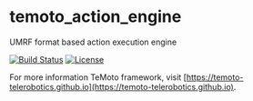 # temoto_action_engine
UMRF format based action execution engine

[![Build Status](https://travis-ci.org/temoto-telerobotics/temoto_action_engine.svg?branch=master)](https://travis-ci.org/temoto-telerobotics/temoto_action_engine)
[![License](https://img.shields.io/badge/License-Apache%202.0-blue.svg)](https://opensource.org/licenses/Apache-2.0)

For more information TeMoto framework, visit [https://temoto-telerobotics.github.io](https://temoto-telerobotics.github.io).


